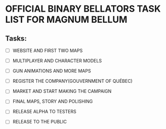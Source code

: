 #                             OFFICIAL BINARY BELLATORS TASK LIST FOR MAGNUM BELLUM


## Tasks:
- [ ] WEBSITE AND FIRST TWO MAPS
- [ ] MULTIPLAYER AND CHARACTER MODELS
- [ ] GUN ANIMATIONS AND MORE MAPS
- [ ] REGISTER THE COMPANY(GOUVERNMENT OF QUÉBEC)
- [ ] MARKET AND START MAKING THE CAMPAIGN
- [ ] FINAL MAPS, STORY AND POLISHING
- [ ] RELEASE ALPHA TO TESTERS
- [ ] RELEASE TO THE PUBLIC

